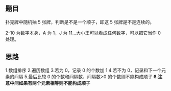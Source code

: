## 题目

扑克牌中随机抽 5 张牌，判断是不是一个顺子，即这 5 张牌是不是连续的。

2-10 为数字本身，A 为 1，J 为 11...大小王可以看成任何数字，可以把它当作 0 处理。

## 思路

1.数组排序 2.遍历数组 3.若为 0，记录 0 的个数加 1 4.若不为 0，记录和下一个元素的间隔 5.最后比较 0 的个数和间隔数，间隔数>0 的个数则不能构成顺子 **6.注意中间如果有两个元素相等则不能构成顺子**
